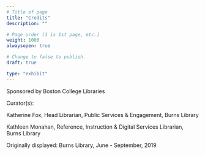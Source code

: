 ```yaml
---
# Title of page
title: "Credits"
description: ""

# Page order (1 is 1st page, etc.)
weight: 1000
alwaysopen: true

# Change to false to publish.
draft: true

type: "exhibit"
---
```


Sponsored by Boston College Libraries

Curator(s):

Katherine Fox, Head Librarian, Public Services & Engagement, Burns Library

Kathleen Monahan, Reference, Instruction & Digital Services Librarian, Burns Library

Originally displayed: Burns Library, June - September, 2019
